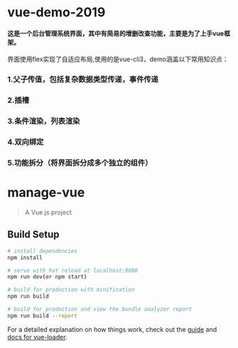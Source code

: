 # vue-demo-2019
#### 这是一个后台管理系统界面，其中有简易的增删改查功能，主要是为了上手vue框架。
界面使用flex实现了自适应布局,使用的是vue-cli3，demo涵盖以下常用知识点：
### 1.父子传值，包括复杂数据类型传递，事件传递
### 2.插槽
### 3.条件渲染，列表渲染
### 4.双向绑定
### 5.功能拆分（将界面拆分成多个独立的组件）



# manage-vue

> A Vue.js project

## Build Setup

``` bash
# install dependencies
npm install

# serve with hot reload at localhost:8080
npm run dev(or npm start)

# build for production with minification
npm run build

# build for production and view the bundle analyzer report
npm run build --report
```

For a detailed explanation on how things work, check out the [guide](http://vuejs-templates.github.io/webpack/) and [docs for vue-loader](http://vuejs.github.io/vue-loader).

